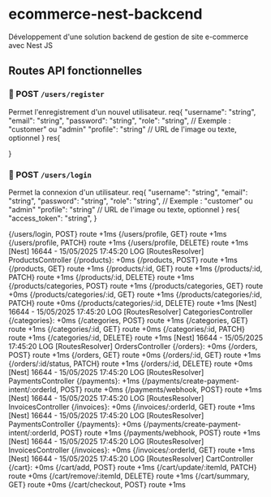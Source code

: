 # ecommerce-nest-backcend
Développement d'une solution backend de gestion de site e-commerce avec Nest JS

## Routes API fonctionnelles

### 🔐 POST `/users/register`

Permet l'enregistrement d'un nouvel utilisateur.
req{
  "username": "string",
  "email": "string",
  "password": "string",
  "role": "string",       // Exemple : "customer" ou "admin"
  "profile": "string"     // URL de l'image ou texte, optionnel
}
res{

}

### 🔐 POST `/users/login`

Permet la connexion d'un utilisateur.
req{
  "username": "string",
  "email": "string",
  "password": "string",
  "role": "string",       // Exemple : "customer" ou "admin"
  "profile": "string"     // URL de l'image ou texte, optionnel
}
res{
    "access_token": "string",
}

 {/users/login, POST} route +1ms
 {/users/profile, GET} route +1ms
 {/users/profile, PATCH} route +1ms
 {/users/profile, DELETE} route +1ms
[Nest] 16644  - 15/05/2025 17:45:20     LOG [RoutesResolver] ProductsController {/products}: +0ms
 {/products, POST} route +1ms
 {/products, GET} route +1ms
 {/products/:id, GET} route +1ms
 {/products/:id, PATCH} route +1ms
 {/products/:id, DELETE} route +1ms
 {/products/categories, POST} route +1ms
 {/products/categories, GET} route +0ms
 {/products/categories/:id, GET} route +1ms
 {/products/categories/:id, PATCH} route +0ms
 {/products/categories/:id, DELETE} route +1ms
[Nest] 16644  - 15/05/2025 17:45:20     LOG [RoutesResolver] CategoriesController {/categories}: +0ms
 {/categories, POST} route +1ms
 {/categories, GET} route +1ms
 {/categories/:id, GET} route +0ms
 {/categories/:id, PATCH} route +1ms
 {/categories/:id, DELETE} route +1ms
[Nest] 16644  - 15/05/2025 17:45:20     LOG [RoutesResolver] OrdersController {/orders}: +0ms
 {/orders, POST} route +1ms
 {/orders, GET} route +0ms
 {/orders/:id, GET} route +1ms
 {/orders/:id/status, PATCH} route +1ms
 {/orders/:id, DELETE} route +0ms
[Nest] 16644  - 15/05/2025 17:45:20     LOG [RoutesResolver] PaymentsController {/payments}: +1ms
 {/payments/create-payment-intent/:orderId, POST} route +0ms
 {/payments/webhook, POST} route +1ms
[Nest] 16644  - 15/05/2025 17:45:20     LOG [RoutesResolver] InvoicesController {/invoices}: +0ms
 {/invoices/:orderId, GET} route +1ms
[Nest] 16644  - 15/05/2025 17:45:20     LOG [RoutesResolver] PaymentsController {/payments}: +0ms
 {/payments/create-payment-intent/:orderId, POST} route +1ms
 {/payments/webhook, POST} route +1ms
[Nest] 16644  - 15/05/2025 17:45:20     LOG [RoutesResolver] InvoicesController {/invoices}: +0ms
 {/invoices/:orderId, GET} route +1ms
[Nest] 16644  - 15/05/2025 17:45:20     LOG [RoutesResolver] CartController {/cart}: +0ms
 {/cart/add, POST} route +1ms
 {/cart/update/:itemId, PATCH} route +0ms
 {/cart/remove/:itemId, DELETE} route +1ms
 {/cart/summary, GET} route +0ms
 {/cart/checkout, POST} route +1ms
